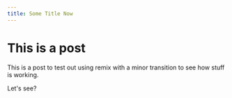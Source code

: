 ```yaml
---
title: Some Title Now
---
```


# This is a post

This is a post to test out using remix with a minor transition to see how stuff is working.

Let's see?
